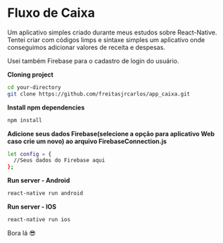 # Fluxo de Caixa

Um aplicativo simples criado durante meus estudos sobre React-Native. Tentei criar com códigos limps e sintaxe simples um aplicativo onde conseguimos adicionar valores de receita e despesas.

Usei também Firebase para o cadastro de login do usuário.

**Cloning project**
```sh
cd your-directory
git clone https://github.com/freitasjrcarlos/app_caixa.git
```

**Install npm dependencies**
```sh
npm install
```

**Adicione seus dados Firebase(selecione a opção para aplicativo Web caso crie um novo) ao arquivo FirebaseConnection.js**
```sh
let config = {
  //Seus dados do Firebase aqui
};
```

**Run server - Android**
```sh
react-native run android
```

**Run server - IOS**
```sh
react-native run ios
```

Bora lá 😎 